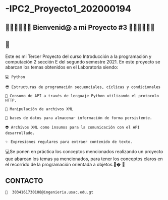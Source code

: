 # -IPC2_Proyecto1_202000194
## 🥇🥇🥇🤗🤗🤗  Bienvenid@ a mi Proyecto #3  🤗🤗🤗🥇🥇🥇 

## 🚀
Este es mi Tercer Proyecto del curso Introducción a la programación y computación 2 sección E del segundo semestre 2021.
En este proyecto se abarcan los temas obtenidos en el Laboratoria siendo:

    💻 Python
    
    😎 Estructuras de programación secuenciales, cíclicas y condicionales
    
    🤳 Consumo de API a través de lenguaje Python utilizando el protocolo HTTP. 
    
    🎃 Manipulación de archivos XML
    
    🎇 bases de datos para almacenar información de forma persistente.
    
    👽 Archivos XML como insumos para la comunicación con el API desarrollado.
    
    ✨ Expresiones regulares para extraer contenido de texto.
    
    
 💻Se ponen en práctica los conceptos mencionados realizando un proyecto que abarcan los temas ya mencionados, para tener los conceptos claros en el recorrido de la programación orientada a objetos.🎁�
🎉

## CONTACTO 

    📩  3034161730108@ingenieria.usac.edu.gt
